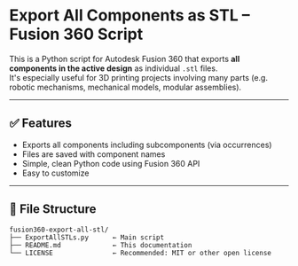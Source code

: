 # Export All Components as STL – Fusion 360 Script

This is a Python script for Autodesk Fusion 360 that exports **all components in the active design** as individual `.stl` files.  
It's especially useful for 3D printing projects involving many parts (e.g. robotic mechanisms, mechanical models, modular assemblies).

---

## ✅ Features

- Exports all components including subcomponents (via occurrences)
- Files are saved with component names
- Simple, clean Python code using Fusion 360 API
- Easy to customize

---

## 📁 File Structure

```plaintext
fusion360-export-all-stl/
├── ExportAllSTLs.py      ← Main script
├── README.md             ← This documentation
└── LICENSE               ← Recommended: MIT or other open license
